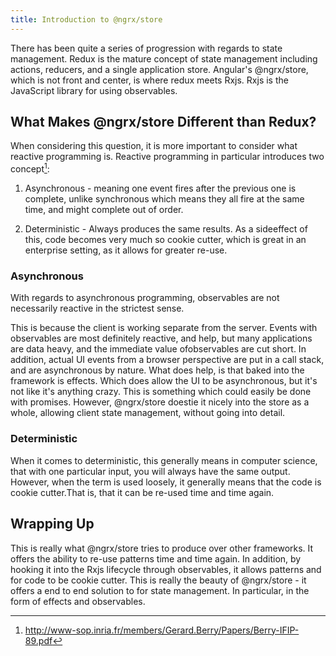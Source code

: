 ```yaml
---
title: Introduction to @ngrx/store
---
```


There has been quite a series of progression with regards to state
management. Redux is the mature concept of state management including
actions, reducers, and a single application store. Angular's
\@ngrx/store, which is not front and center, is where redux meets Rxjs.
Rxjs is the JavaScript library for using observables.

What Makes \@ngrx/store Different than Redux?
---------------------------------------------

When considering this question, it is more important to consider what
reactive programming is. Reactive programming in particular introduces
two concept[^1]:

1.  Asynchronous - meaning one event fires after the previous one is
    complete, unlike synchronous which means they all fire at the same
    time, and might complete out of order.

2.  Deterministic - Always produces the same results. As a sideeffect of
    this, code becomes very much so cookie cutter, which is great in an
    enterprise setting, as it allows for greater re-use.

### Asynchronous

With regards to asynchronous programming, observables are not
necessarily reactive in the strictest sense.

This is because the client is working separate from the server. Events
with observables are most definitely reactive, and help, but many
applications are data heavy, and the immediate value ofobservables are
cut short. In addition, actual UI events from a browser perspective are
put in a call stack, and are asynchronous by nature. What does help, is
that baked into the framework is effects. Which does allow the UI to be
asynchronous, but it's not like it's anything crazy. This is something
which could easily be done with promises. However, \@ngrx/store doestie
it nicely into the store as a whole, allowing client state management,
without going into detail.

### Deterministic

When it comes to deterministic, this generally means in computer
science, that with one particular input, you will always have the same
output. However, when the term is used loosely, it generally means that
the code is cookie cutter.That is, that it can be re-used time and time
again.

Wrapping Up
-----------

This is really what \@ngrx/store tries to produce over other frameworks.
It offers the ability to re-use patterns time and time again. In
addition, by hooking it into the Rxjs lifecycle through observables, it
allows patterns and for code to be cookie cutter. This is really the
beauty of \@ngrx/store - it offers a end to end solution to for state
management. In particular, in the form of effects and observables.

[^1]: http://www-sop.inria.fr/members/Gerard.Berry/Papers/Berry-IFIP-89.pdf
